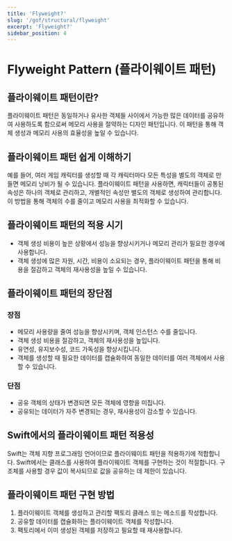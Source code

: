 ```yaml
---
title: 'Flyweight?'
slug: '/gof/structural/flyweight'
excerpt: 'Flyweight?'
sidebar_position: 4
---
```


# Flyweight Pattern (플라이웨이트 패턴)

## 플라이웨이트 패턴이란?

플라이웨이트 패턴은 동일하거나 유사한 객체들 사이에서 가능한 많은 데이터를 공유하여 사용하도록 함으로써 메모리 사용을 절약하는 디자인 패턴입니다. 이 패턴을 통해 객체 생성과 메모리 사용의 효율성을 높일 수 있습니다.

## 플라이웨이트 패턴 쉽게 이해하기

예를 들어, 여러 게임 캐릭터를 생성할 때 각 캐릭터마다 모든 특성을 별도의 객체로 만들면 메모리 낭비가 될 수 있습니다. 플라이웨이트 패턴을 사용하면, 캐릭터들이 공통된 속성은 하나의 객체로 관리하고, 개별적인 속성만 별도의 객체로 생성하여 관리합니다. 이 방법을 통해 객체의 수를 줄이고 메모리 사용을 최적화할 수 있습니다.

## 플라이웨이트 패턴의 적용 시기

- 객체 생성 비용이 높은 상황에서 성능을 향상시키거나 메모리 관리가 필요한 경우에 사용합니다.
- 객체 생성에 많은 자원, 시간, 비용이 소요되는 경우, 플라이웨이트 패턴을 통해 비용을 절감하고 객체의 재사용성을 높일 수 있습니다.

## 플라이웨이트 패턴의 장단점

### 장점

- 메모리 사용량을 줄여 성능을 향상시키며, 객체 인스턴스 수를 줄입니다.
- 객체 생성 비용을 절감하고, 객체의 재사용성을 높입니다.
- 유연성, 유지보수성, 코드 가독성을 향상시킵니다.
- 객체를 생성할 때 필요한 데이터를 캡슐화하여 동일한 데이터를 여러 객체에서 사용할 수 있습니다.

### 단점

- 공유 객체의 상태가 변경되면 모든 객체에 영향을 미칩니다.
- 공유되는 데이터가 자주 변경되는 경우, 재사용성이 감소할 수 있습니다.

## Swift에서의 플라이웨이트 패턴 적용성

Swift는 객체 지향 프로그래밍 언어이므로 플라이웨이트 패턴을 적용하기에 적합합니다. Swift에서는 클래스를 사용하여 플라이웨이트 객체를 구현하는 것이 적절합니다. 구조체를 사용할 경우 값이 복사되므로 값을 공유하는 데 제한이 있습니다.

## 플라이웨이트 패턴 구현 방법

1. 플라이웨이트 객체를 생성하고 관리할 팩토리 클래스 또는 메소드를 작성합니다.
2. 공유할 데이터를 캡슐화하는 플라이웨이트 객체를 작성합니다.
3. 팩토리에서 이미 생성된 객체를 저장하고 필요할 때 재사용합니다.